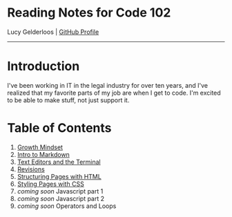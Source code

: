 # Reading Notes for Code 102

Lucy Gelderloos \| [GitHub Profile](https://github.com/lucy-gelderloos)

---

# Introduction

I've been working in IT in the legal industry for over ten years, and I've realized that my favorite parts of my job are when I get to code. I'm excited to be able to make stuff, not just support it.

# Table of Contents

1. [Growth Mindset](https://lucy-gelderloos.github.io/reading-notes/growth-mindset.md)
2. [Intro to Markdown](https://lucy-gelderloos.github.io/reading-notes/intro-to-markdown.md)
3. [Text Editors and the Terminal](https://lucy-gelderloos.github.io/reading-notes/text-editors-terminal.md)
4. [Revisions](https://lucy-gelderloos.github.io/reading-notes/intro-to-markdown.md)
5. [Structuring Pages with HTML](https://lucy-gelderloos.github.io/reading-notes/html-structure.md)
6. [Styling Pages with CSS](https://lucy-gelderloos.github.io/reading-notes/css-styling.md)
7. *coming soon* Javascript part 1
8. *coming soon* Javascript part 2
9. *coming soon* Operators and Loops
